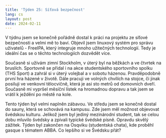 ```yaml
---
title: 'Týden 25: Síťová bezpečnost'
lang: cs
layout: post
date: 2024-02-11
---
```


V týdnu jsem se konečně pořádně dostal k práci na projektu ze síťové bezpečnosti a velmi mě to baví. Objevil jsem linuxový systém pro správu uživatelů - FreeIPA, který integruje mnoho užitečných technologií. Tedy je ideální čas se o těchto technologiích dozvědět více.

Současně si užívám zimní Stockholm, v úterý byl na běžkách a ve čtvrtek na bruslích. Sportovně se přidal i na akce studentského sportovního spolku (THS Sport) a zahrál si v úterý volejbal a v sobotu házenou. Pravděpodobně první hra házené v životě. Dále pracuji ve volných chvílích na stojce, či jinak posiluji ve venkovní tělocvičně, která je asi sto metrů od domovních dveří. Současně mi vypršel měsíční lístek na hromadnou dopravu a tak jsem se vrátil k ježdění po městě na kole.

Tento týden byl velmi naplněn zábavou. Ve středu jsem se konečně dostal do sauny, která se schovává na kampusu. Zde jsem měl možnost objevovat švédskou kulturu. Jelikož jsem byl jediný mezinárodní student, tak se celou dobu mluvilo švédsky a zpívali typické švédské písně. Opravdu skvělý zážitek. Týden byl zakončen na Osqviku (studentská chata), kde proběhl gasque s tématem ABBA. Co lepšího si ve Švédsku přát?